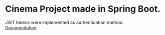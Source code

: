 # Cinema Project made in Spring Boot.
JWT tokens were implemented as authentication method. </br>
[Documentation](https://github.com/xLevix/Cinema-Spring/blob/master/Dokumentacja%20Kino%20-%20Pawel%20Pauszek.pdf)
